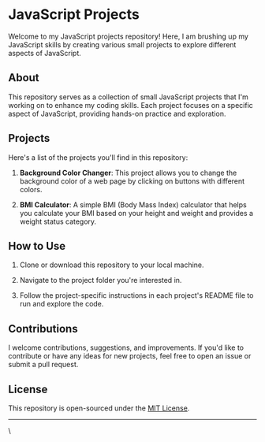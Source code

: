 # JavaScript Projects

Welcome to my JavaScript projects repository! Here, I am brushing up my JavaScript skills by creating various small projects to explore different aspects of JavaScript.

## About

This repository serves as a collection of small JavaScript projects that I'm working on to enhance my coding skills. Each project focuses on a specific aspect of JavaScript, providing hands-on practice and exploration.

## Projects

Here's a list of the projects you'll find in this repository:

1. **Background Color Changer**: This project allows you to change the background color of a web page by clicking on buttons with different colors.

2. **BMI Calculator**: A simple BMI (Body Mass Index) calculator that helps you calculate your BMI based on your height and weight and provides a weight status category.



## How to Use

1. Clone or download this repository to your local machine.

2. Navigate to the project folder you're interested in.

3. Follow the project-specific instructions in each project's README file to run and explore the code.

## Contributions

I welcome contributions, suggestions, and improvements. If you'd like to contribute or have any ideas for new projects, feel free to open an issue or submit a pull request.

## License

This repository is open-sourced under the [MIT License](LICENSE.md).

---
\
